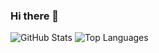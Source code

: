 ### Hi there 👋

<!--
**shihab3750/shihab3750** is a ✨ _special_ ✨ repository because its `README.md` (this file) appears on your GitHub profile.
- 🔭 I’m currently working on ...
- 🌱 I’m currently learning ...
- 👯 I’m looking to collaborate on ...
- 🤔 I’m looking for help with ...
- 💬 Ask me about ...
- 📫 How to reach me: ...
- 😄 Pronouns: ...
- ⚡ Fun fact: ...
Here are some ideas to get you started:

-->

![GitHub Stats](https://github-readme-stats.vercel.app/api?username=shihab3750&theme=radical)
![Top Languages](https://github-readme-stats.vercel.app/api/top-langs/?username=SHIHAB3750&show_icons=true&theme=radical)



